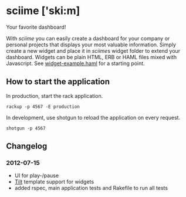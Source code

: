 # sciime ['ski:m]

Your favorite dashboard!

With *sciime* you can easily create a dashboard for your company or personal projects that displays your most valuable information. Simply create a new widget and place it in *sciime*s widget folder to extend your dashboard. Widgets can be plain HTML, ERB or HAML files mixed with Javascript. See [widget-example.haml][example] for a starting point.

[example]: https://github.com/sciime/sciime/blob/master/views/widgets/widget-example.haml "Sciime Example Widget"

## How to start the application

In production, start the rack application.

    rackup -p 4567 -E production

In development, use shotgun to reload the application on every request.

    shotgun -p 4567

## Changelog

### 2012-07-15

* UI for play-/pause
* [Tilt](https://github.com/rtomayko/tilt) template support for widgets
* added rspec, main application tests and Rakefile to run all tests
